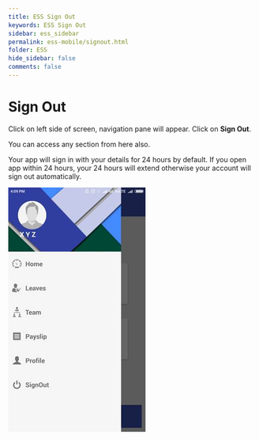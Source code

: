 ```yaml
---
title: ESS Sign Out
keywords: ESS Sign Out
sidebar: ess_sidebar
permalink: ess-mobile/signout.html
folder: ESS
hide_sidebar: false
comments: false
---
```

# Sign Out

Click on left side of screen, navigation pane will appear. Click on **Sign Out**.

You can access any section from here also.

Your app will sign in with your details for 24 hours by default. If you open app within 24 hours, your 24 hours will extend otherwise your account will sign out automatically.

![](/images/signout.jpg)
